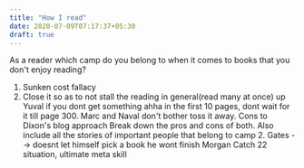 ```yaml
---
title: "How I read"
date: 2020-07-09T07:17:37+05:30
draft: true
---
```


As a reader which camp do you belong to when it comes to books that you don't enjoy reading?
1. Sunken cost fallacy
2. Close it so as to not stall the reading in general(read many at once) up Yuval if you dont get something ahha in the first 10 pages, dont wait for it till page 300. Marc and Naval don't bother toss it away. Cons to Dixon's blog approach
Break down the pros and cons of both. Also include all the stories of important people that belong to camp 2. 
Gates --> doesnt let himself pick a book he wont finish
Morgan
Catch 22 situation, ultimate meta skill
